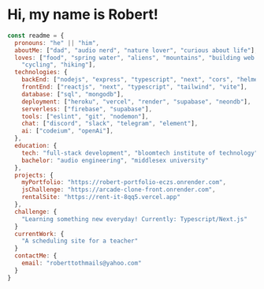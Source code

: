# Hi, my name is Robert!

```javascript
const readme = {
  pronouns: "he" || "him",
  aboutMe: ["dad", "audio nerd", "nature lover", "curious about life"],
  loves: ["food", "spring water", "aliens", "mountains", "building web apps",
    "cycling", "hiking"],
  technologies: {
    backEnd: ["nodejs", "express", "typescript", "next", "cors", "helmet", "rest"],
    frontEnd: ["reactjs", "next", "typescript", "tailwind", "vite"],
    database: ["sql", "mongodb"],
    deployment: ["heroku", "vercel", "render", "supabase", "neondb"],
    serverless: ["firebase", "supabase"],
    tools: ["eslint", "git", "nodemon"],
    chat: ["discord", "slack", "telegram", "element"],
    ai: ["codeium", "openAi"], 
  },
  education: {
    tech: "full-stack development", "bloomtech institute of technology",
    bachelor: "audio engineering", "middlesex university"
  },
  projects: {
    myPortfolio: "https://robert-portfolio-eczs.onrender.com",
    jsChallenge: "https://arcade-clone-front.onrender.com",
    rentalSite: "https://rent-it-8qq5.vercel.app"
  },
  challenge: {
    "Learning something new everyday! Currently: Typescript/Next.js"
  }
  currentWork: {
    "A scheduling site for a teacher"
  }
  contactMe: {
    email: "roberttothmails@yahoo.com"
  }
}
``` 

<!--
**Mikra011/Mikra011** is a ✨ _special_ ✨ repository because its `README.md` (this file) appears on your GitHub profile.

Here are some ideas to get you started:

- 🔭 I’m currently working on ...
- 🌱 I’m currently learning ...
- 👯 I’m looking to collaborate on ...
- 🤔 I’m looking for help with ...
- 💬 Ask me about ...
- 📫 How to reach me: ...
- 😄 Pronouns: ...
- ⚡ Fun fact: ...
-->


<!--
**Mikra011/Mikra011** is a ✨ _special_ ✨ repository because its `README.md` (this file) appears on your GitHub profile.

Here are some ideas to get you started:

- 🔭 I’m currently working on ...
- 🌱 I’m currently learning ...
- 👯 I’m looking to collaborate on ...
- 🤔 I’m looking for help with ...
- 💬 Ask me about ...
- 📫 How to reach me: ...
- 😄 Pronouns: ...
- ⚡ Fun fact: ...
-->
